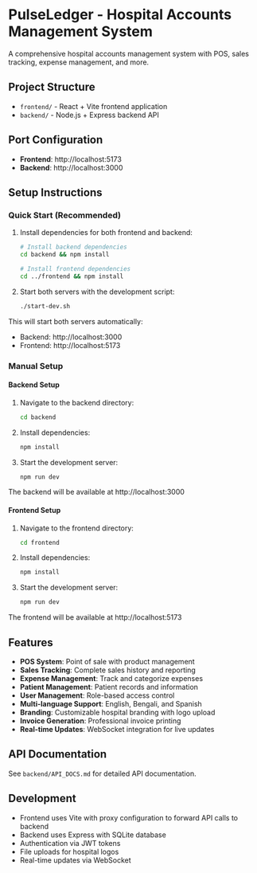 # PulseLedger - Hospital Accounts Management System

A comprehensive hospital accounts management system with POS, sales tracking, expense management, and more.

## Project Structure

- `frontend/` - React + Vite frontend application
- `backend/` - Node.js + Express backend API

## Port Configuration

- **Frontend**: http://localhost:5173
- **Backend**: http://localhost:3000

## Setup Instructions

### Quick Start (Recommended)

1. Install dependencies for both frontend and backend:
   ```bash
   # Install backend dependencies
   cd backend && npm install
   
   # Install frontend dependencies
   cd ../frontend && npm install
   ```

2. Start both servers with the development script:
   ```bash
   ./start-dev.sh
   ```

This will start both servers automatically:
- Backend: http://localhost:3000
- Frontend: http://localhost:5173

### Manual Setup

#### Backend Setup

1. Navigate to the backend directory:
   ```bash
   cd backend
   ```

2. Install dependencies:
   ```bash
   npm install
   ```

3. Start the development server:
   ```bash
   npm run dev
   ```

The backend will be available at http://localhost:3000

#### Frontend Setup

1. Navigate to the frontend directory:
   ```bash
   cd frontend
   ```

2. Install dependencies:
   ```bash
   npm install
   ```

3. Start the development server:
   ```bash
   npm run dev
   ```

The frontend will be available at http://localhost:5173

## Features

- **POS System**: Point of sale with product management
- **Sales Tracking**: Complete sales history and reporting
- **Expense Management**: Track and categorize expenses
- **Patient Management**: Patient records and information
- **User Management**: Role-based access control
- **Multi-language Support**: English, Bengali, and Spanish
- **Branding**: Customizable hospital branding with logo upload
- **Invoice Generation**: Professional invoice printing
- **Real-time Updates**: WebSocket integration for live updates

## API Documentation

See `backend/API_DOCS.md` for detailed API documentation.

## Development

- Frontend uses Vite with proxy configuration to forward API calls to backend
- Backend uses Express with SQLite database
- Authentication via JWT tokens
- File uploads for hospital logos
- Real-time updates via WebSocket 
